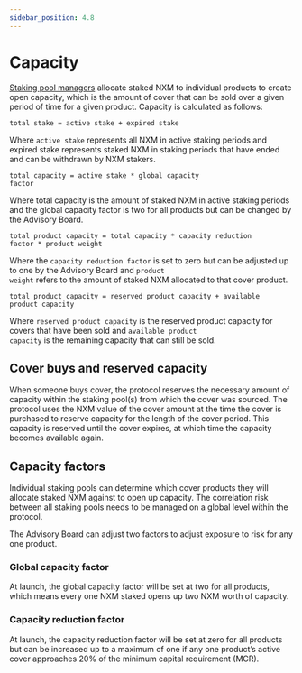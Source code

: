 ```yaml
---
sidebar_position: 4.8
---
```


# Capacity

[Staking pool managers](/protocol/staking/staking-pools#staking-pool-managers) allocate staked NXM to individual products to create open capacity, which is the amount of cover that can be sold over a given period of time for a given product. Capacity is calculated as follows:

<code>total stake = active stake + expired stake</code><p>
</p>

Where <code>active stake</code> represents all NXM in active staking periods and expired stake represents staked NXM in staking periods that have ended and can be withdrawn by NXM stakers.

<code>total capacity = active stake * global capacity factor</code><p>
</p>

Where total capacity is the amount of staked NXM in active staking periods and the global capacity factor is two for all products but can be changed by the Advisory Board.

<code>total product capacity = total capacity * capacity reduction factor * product weight</code><p>
</p>

Where the <code>capacity reduction factor</code> is set to zero but can be adjusted up to one by the Advisory Board and <code>product weight</code> refers to the amount of staked NXM allocated to that cover product.

<code>total product capacity = reserved product capacity + available product capacity</code><p>
</p>

Where <code>reserved product capacity</code> is the reserved product capacity for covers that have been sold and <code>available product capacity</code> is the remaining capacity that can still be sold.

## Cover buys and reserved capacity

When someone buys cover, the protocol reserves the necessary amount of capacity within the staking pool(s) from which the cover was sourced. The protocol uses the NXM value of the cover amount at the time the cover is purchased to reserve capacity for the length of the cover period. This capacity is reserved until the cover expires, at which time the capacity becomes available again. 

## Capacity factors

Individual staking pools can determine which cover products they will allocate staked NXM against to open up capacity. The correlation risk between all staking pools needs to be managed on a global level within the protocol.

The Advisory Board can adjust two factors to adjust exposure to risk for any one product.

### Global capacity factor

At launch, the global capacity factor will be set at two for all products, which means every one NXM staked opens up two NXM worth of capacity.

### Capacity reduction factor

At launch, the capacity reduction factor will be set at zero for all products but can be increased up to a maximum of one if any one product’s active cover approaches 20% of the minimum capital requirement (MCR).